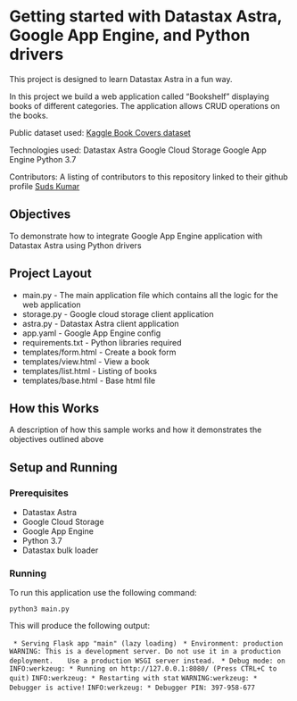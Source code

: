 # Getting started with Datastax Astra, Google App Engine, and Python drivers

This project is designed to learn Datastax Astra in a fun way.

In this project we build a web application called “Bookshelf” displaying books of different categories. The application allows CRUD operations on the books. 

Public dataset used: [Kaggle Book Covers dataset](https://www.kaggle.com/lukaanicin/book-covers-dataset)

Technologies used:
Datastax Astra 
Google Cloud Storage
Google App Engine
Python 3.7

Contributors: A listing of contributors to this repository linked to their github profile
[Suds Kumar](https://github.com/sudsk)

## Objectives
To demonstrate how to integrate Google App Engine application with Datastax Astra using Python drivers
  
## Project Layout
* main.py - The main application file which contains all the logic for the web application
* storage.py - Google cloud storage client application
* astra.py - Datastax Astra client application
* app.yaml - Google App Engine config
* requirements.txt - Python libraries required
* templates/form.html - Create a book form 
* templates/view.html - View a book 
* templates/list.html - Listing of books
* templates/base.html - Base html file

## How this Works
A description of how this sample works and how it demonstrates the objectives outlined above

## Setup and Running

### Prerequisites
* Datastax Astra
* Google Cloud Storage
* Google App Engine
* Python 3.7
* Datastax bulk loader

### Running
To run this application use the following command:

`python3 main.py`

This will produce the following output:

` * Serving Flask app "main" (lazy loading)`
` * Environment: production`
`   WARNING: This is a development server. Do not use it in a production deployment.`
`   Use a production WSGI server instead.`
` * Debug mode: on`
`INFO:werkzeug: * Running on http://127.0.0.1:8080/ (Press CTRL+C to quit)`
`INFO:werkzeug: * Restarting with stat`
`WARNING:werkzeug: * Debugger is active!`
`INFO:werkzeug: * Debugger PIN: 397-958-677`

